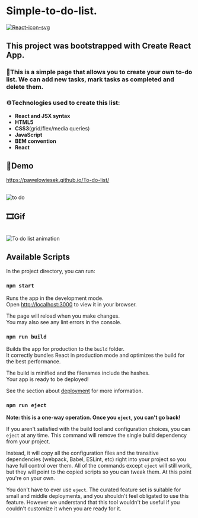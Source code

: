 # **Simple-to-do-list.**
<a href='https://postimg.cc/njtPCz02' target='_blank'><img src='https://i.postimg.cc/njtPCz02/React-icon-svg.png' border='0' alt='React-icon-svg'/></a>

## **This project was bootstrapped with Create React App.**
### 📖This is a simple page that allows you to create your own to-do list. We can add new tasks, mark tasks as completed and delete them.
### ⚙Technologies used to create this list:
- **React and JSX syntax**
- **HTML5**
- **CSS3**(grid/flex/media queries)
- **JavaScript**
- **BEM convention**
- **React**
## 📃Demo
https://pawelowiesek.github.io/To-do-list/
## 
![to do ](https://user-images.githubusercontent.com/121549413/218343092-1f42352e-3f6a-4672-ae48-cab776fbad0a.png)

## 🎞Gif

## 
![To do list animation](https://user-images.githubusercontent.com/121549413/218342928-3e35c093-ae6e-4018-8afc-8748441ed889.gif)




## Available Scripts

In the project directory, you can run:

### `npm start`

Runs the app in the development mode.\
Open [http://localhost:3000](http://localhost:3000) to view it in your browser.

The page will reload when you make changes.\
You may also see any lint errors in the console.
### `npm run build`

Builds the app for production to the `build` folder.\
It correctly bundles React in production mode and optimizes the build for the best performance.

The build is minified and the filenames include the hashes.\
Your app is ready to be deployed!

See the section about [deployment](https://facebook.github.io/create-react-app/docs/deployment) for more information.

### `npm run eject`

**Note: this is a one-way operation. Once you `eject`, you can't go back!**

If you aren't satisfied with the build tool and configuration choices, you can `eject` at any time. This command will remove the single build dependency from your project.

Instead, it will copy all the configuration files and the transitive dependencies (webpack, Babel, ESLint, etc) right into your project so you have full control over them. All of the commands except `eject` will still work, but they will point to the copied scripts so you can tweak them. At this point you're on your own.

You don't have to ever use `eject`. The curated feature set is suitable for small and middle deployments, and you shouldn't feel obligated to use this feature. However we understand that this tool wouldn't be useful if you couldn't customize it when you are ready for it.

